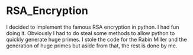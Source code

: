 RSA_Encryption
==============

I decided to implement the famous RSA encryption in python. I had fun doing it. Obviously I had to do steal some methods to allow python to quickly generate huge primes. I stole the code for the Rabin Miller and the generation of huge primes but aside from that, the rest is done by me.
